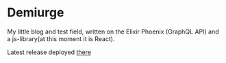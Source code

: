 # Demiurge

My little blog and test field, written on the Elixir Phoenix (GraphQL API) and a js-library(at this moment it is React).

Latest release deployed [there](evanilukhin.com)
